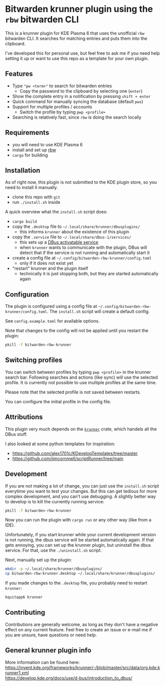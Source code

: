 # Bitwarden krunner plugin using the `rbw` bitwarden CLI

This is a krunner plugin for KDE Plasma 6 that uses the unofficial `rbw` bitwarden CLI.
It searches for matching entries and puts them into the clipboard.

I've developed this for personal use, but feel free to ask me if you need help setting
it up or want to use this repo as a template for your own plugin.

## Features

- Type `"pw <term>"` to search for bitwarden entries
  - Copy the password to the clipboard by selecting one (`enter`)
- Show the complete entry in a notification by pressing `shift + enter`
- Quick command for manually syncing the database (default `pws`)
- Support for multiple profiles / accounts
  - Switch the profile by typing `pwp <profile>`
- Searching is relatively fast, since `rbw` is doing the search locally

## Requirements

- you will need to use KDE Plasma 6 
- install and set up [rbw](https://github.com/doy/rbw)
- `cargo` for building

## Installation

As of right now, this plugin is not submitted to the KDE plugin store, so you need to install it manually.

- clone this repo with `git`
- run `./install.sh` inside

A quick overview what the `install.sh` script does:
- `cargo build`
- copy the `.desktop` file to `~/.local/share/krunner/dbusplugins/`
  - this informs `krunner` about the existence of this plugin
- copy the `.service` file to `~/.local/share/dbus-1/services/`
  - this sets up a [DBus activatable service](https://dbus.freedesktop.org/doc/dbus-specification.html#message-bus-starting-services)
  - when `krunner` wants to communicate with the plugin, DBus will detect that
    if the service is not running and automatically start it
- create a config file at `~/.config/bitwarden-rbw-krunner/config.toml`
  - only if it does not exist yet
- "restart" krunner and the plugin itself
  - technically it is just stopping both, but they are started automatically again

## Configuration

The plugin is configured using a config file at `~/.config/bitwarden-rbw-krunner/config.toml`.
The `install.sh` script will create a default config.

See `config.example.toml` for available options.

Note that changes to the config will not be applied until you restart the plugin:

```bash
pkill -f bitwarden-rbw-krunner
```

## Switching profiles

You can switch between profiles by typing `pwp <profile>` in the krunner search bar.
Following searches and actions (like sync) will use the selected profile. It is currently
not possible to use multiple profiles at the same time.

Please note that the selected profile is not saved between restarts.

You can configure the initial profile in the config file.

## Attributions

This plugin very much depends on the [`krunner`](https://crates.io/crates/krunner) crate,
which handels all the DBus stuff.

I also looked at some python templates for inspiration:

- https://github.com/alex1701c/KDevelopTemplates/tree/master
- https://github.com/jimcornmell/scriptRunner/tree/main

## Development

If you are not making a lot of change, you can just use the `install.sh` script
everytime you want to test your changes. But this can get tedious for more complex
development, and you can't use debugging. A slightly better way to develop is to
kill the currently running service:

```bash
pkill -f bitwarden-rbw-krunner
```

Now you can run the plugin with `cargo run` or any other way (like from a IDE).

Unfortunately, if you start krunner while your current development version is not
running, the dbus service will be started automatically again. If that gets annoying,
you can set up the krunner plugin, but uninstall the dbus service. For that, use
the `./uninstall.sh` script.

Next, manually set up the plugin:

```bash
mkdir -p ~/.local/share/krunner/dbusplugins/
cp bitwarden-rbw-krunner.desktop ~/.local/share/krunner/dbusplugins/
```

If you made changes to the `.desktop` file, you probably need to restart `krunner`:

```bash
kquitapp6 krunner
```

## Contributing

Contributions are generally welcome, as long as they don't have a negative
effect on any current feature. Feel free to create an issue or e-mail me
if you are unsure, have questions or need help.

## General krunner plugin info

More information can be found here:  
https://invent.kde.org/frameworks/krunner/-/blob/master/src/data/org.kde.krunner1.xml  
https://develop.kde.org/docs/use/d-bus/introduction_to_dbus/

